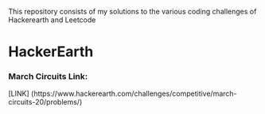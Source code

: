 This repository consists of my solutions to the various coding challenges of Hackerearth and Leetcode

<h1>HackerEarth</h1>
  
<h3>March Circuits Link:</h3>
[LINK] (https://www.hackerearth.com/challenges/competitive/march-circuits-20/problems/)
